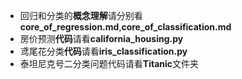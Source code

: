 * 回归和分类的**概念理解**请分别看**core_of_regression.md**,**core_of_classification.md**
* 房价预测**代码**请看**california_housing.py**
* 鸢尾花分类**代码**请看**iris_classification.py**
* 泰坦尼克号二分类问题代码请看**Titanic**文件夹